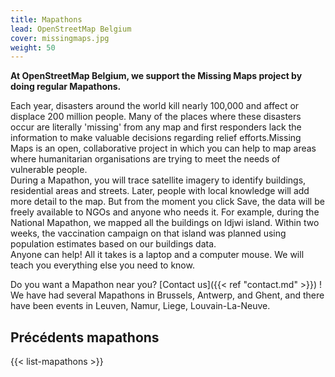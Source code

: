 ```yaml
---
title: Mapathons
lead: OpenStreetMap Belgium
cover: missingmaps.jpg
weight: 50
---
```


**At OpenStreetMap Belgium, we support the Missing Maps project by doing regular Mapathons.**

Each year, disasters around the world kill nearly 100,000 and affect or displace 200 million people. Many of the places where these disasters occur are literally 'missing' from any map and first responders lack the information to make valuable decisions regarding relief efforts.Missing Maps is an open, collaborative project in which you can help to map areas where humanitarian organisations are trying to meet the needs of vulnerable people.  
During a Mapathon, you will trace satellite imagery to identify buildings, residential areas and streets. Later, people with local knowledge will add more detail to the map. But from the moment you click Save, the data will be freely available to NGOs and anyone who needs it. For example, during the National Mapathon, we mapped all the buildings on Idjwi island. Within two weeks, the vaccination campaign on that island was planned using population estimates based on our buildings data.  
Anyone can help! All it takes is a laptop and a computer mouse. We will teach you everything else you need to know.
  
Do you want a Mapathon near you? [Contact us]({{< ref "contact.md" >}}) !  
We have had several Mapathons in Brussels, Antwerp, and Ghent, and there have been events in Leuven, Namur, Liege, Louvain-La-Neuve.

## Précédents mapathons

{{< list-mapathons >}}
